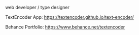 web developer / type designer

TextEncoder App: https://textencoder.github.io/text-encoder/

Behance Portfolio: https://www.behance.net/textencoder
